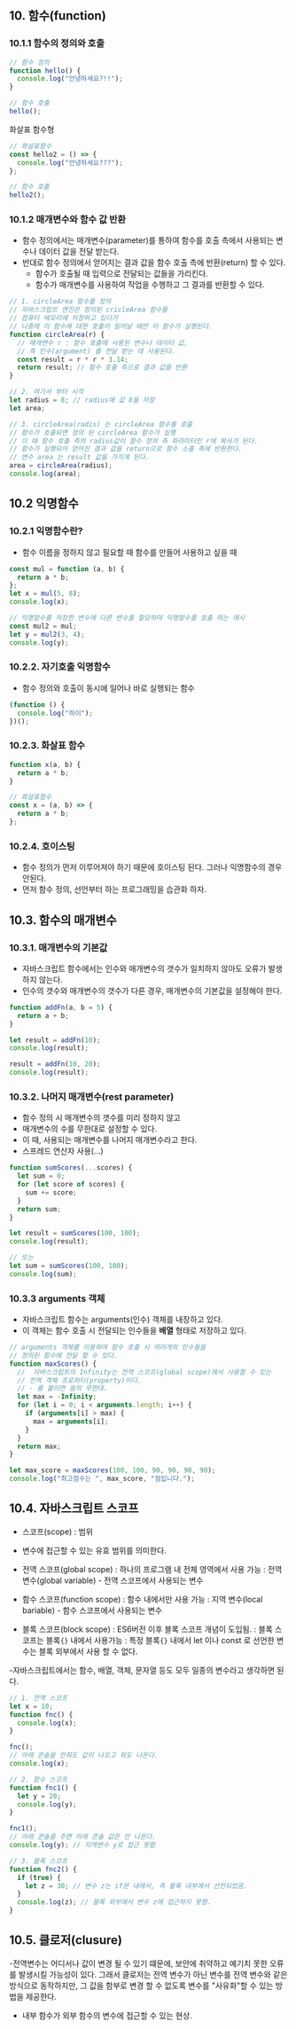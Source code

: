 ## 10. 함수(function)

### 10.1.1 함수의 정의와 호출

```js
// 함수 정의
function hello() {
  console.log("안녕하세요?!!");
}

// 함수 호출
hello();
```

화살표 함수형

```js
// 화살표함수
const hello2 = () => {
  console.log("안녕하세요???");
};

// 함수 호출
hello2();
```

### 10.1.2 매개변수와 함수 값 반환

- 함수 정의에서는 매개변수(parameter)를 통하여 함수를 호출 측에서 사용되는 변수나 데이터 값을 전달 받는다.
- 반대로 함수 정의에서 얻어지는 결과 값을 함수 호출 측에 반환(return) 할 수 있다.
  - 함수가 호출될 때 입력으로 전달되는 값들을 가리킨다.
  - 함수가 매개변수를 사용하여 작업을 수행하고 그 결과를 반환할 수 있다.

```js
// 1. circleArea 함수를 정의
// 자바스크립트 엔진은 정의된 cricleArea 함수를
// 컴퓨터 메모리에 저장하고 있다가
// 나중에 이 함수에 대한 호출이 일어날 때만 이 함수가 실행된다.
function circleArea(r) {
  // 매개변수 r : 함수 호출에 사용된 변수나 데이터 값,
  // 즉 인수(argument) 를 전달 받는 데 사용된다.
  const result = r * r * 3.14;
  return result; // 함수 호출 측으로 결과 값을 반환
}

// 2. 여기서 부터 시작
let radius = 8; // radius에 값 8을 저장
let area;

// 3. circleArea(radis) 는 circleArea 함수를 호출
// 함수가 호출되면 정의 된 circleArea 함수가 실행
// 이 때 함수 호출 측의 radius값이 함수 정의 측 파라미터인 r에 복사가 된다.
// 함수가 실행되어 얻어진 결과 값을 return으로 함수 소출 측에 반환한다.
// 변수 area 는 result 값을 가지게 된다.
area = circleArea(radius);
console.log(area);
```

## 10.2 익명함수

### 10.2.1 익명함수란?

- 함수 이름을 정하지 않고 필요할 때 함수를 만들어 사용하고 싶을 때

```js
const mul = function (a, b) {
  return a * b;
};
let x = mul(5, 8);
console.log(x);

// 익명함수를 저장한 변수에 다른 변수를 할당하여 익명함수를 호출 하는 예시
const mul2 = mul;
let y = mul2(3, 4);
console.log(y);
```

### 10.2.2. 자기호출 익명함수

- 함수 정의와 호출이 동시에 일어나 바로 실행되는 함수

```js
(function () {
  console.log("하이");
})();
```

### 10.2.3. 화살표 함수

```js
function x(a, b) {
  return a * b;
}

// 화살표함수
const x = (a, b) => {
  return a * b;
};
```

### 10.2.4. 호이스팅

- 함수 정의가 먼저 이루어져야 하기 때문에 호이스팅 된다. 그러나 익명함수의 경우 안된다.
- 먼저 함수 정의, 선언부터 하는 프로그래밍을 습관화 하자.

## 10.3. 함수의 매개변수

### 10.3.1. 매개변수의 기본값

- 자바스크립트 함수에서는 인수와 매개변수의 갯수가 일치하지 않아도 오류가 발생하지 않는다.
- 인수의 갯수와 매개변수의 갯수가 다른 경우, 매개변수의 기본값을 설정해야 한다.

```js
function addFn(a, b = 5) {
  return a + b;
}

let result = addFn(10);
console.log(result);

result = addFn(10, 20);
console.log(result);
```

### 10.3.2. 나머지 매개변수(rest parameter)

- 함수 정의 시 매개변수의 갯수를 미리 정하지 않고
- 매개변수의 수를 무한대로 설정할 수 있다.
- 이 때, 사용되는 매개변수를 나머지 매개변수라고 한다.
- 스프레드 연산자 사용(...)

```js
function sumScores(...scores) {
  let sum = 0;
  for (let score of scores) {
    sum += score;
  }
  return sum;
}

let result = sumScores(100, 100);
console.log(result);

// 또는
let sum = sumScores(100, 100);
console.log(sum);
```

### 10.3.3 arguments 객체

- 자바스크립트 함수는 arguments(인수) 객체를 내장하고 있다.
- 이 객체는 함수 호출 시 전달되는 인수들을 **배열** 형태로 저장하고 있다.

```js
// arguments 객체를 이용하여 함수 호출 시 여러개의 인수들을
// 정의된 함수에 전달 할 수 있다.
function maxScores() {
  //  자바스크립트의 Infinity는 전역 스코프(global scope)에서 사용할 수 있는
  // 전역 객체 프로퍼티(property)이다.
  // - 를 붙이면 음의 무한대.
  let max = -Infinity;
  for (let i = 0; i < arguments.length; i++) {
    if (arguments[i] > max) {
      max = arguments[i];
    }
  }
  return max;
}

let max_score = maxScores(100, 100, 90, 90, 90, 90);
console.log("최고점수는 ", max_score, "점입니다.");
```

## 10.4. 자바스크립트 스코프

- 스코프(scope) : 범위
- 변수에 접근할 수 있는 유효 범위를 의미한다.
- 전역 스코프(global scope)
  : 하나의 프로그램 내 전체 영역에서 사용 가능
  : 전역 변수(global variable) - 전역 스코프에서 사용되는 변수

- 함수 스코프(function scope)
  : 함수 내에서만 사용 가능
  : 지역 변수(local bariable) - 함수 스코프에서 사용되는 변수

- 블록 스코프(block scope) : ES6버전 이후 블록 스코프 개념이 도입됨.
  : 블록 스코프는 블록`{}` 내에서 사용가능
  : 특정 블록`{}` 내에서 let 이나 const 로 선언한 변수는 블록 외부에서 사용 할 수 없다.

-자바스크립트에서는 함수, 배열, 객체, 문자열 등도 모두 일종의 변수라고 생각하면 된다.

```js
// 1. 전역 스코프
let x = 10;
function fnc() {
  console.log(x);
}

fnc();
// 아래 콘솔을 안줘도 값이 나오고 줘도 나온다.
console.log(x);

// 2. 함수 스코프
function fnc1() {
  let y = 20;
  console.log(y);
}

fnc1();
// 아래 콘솔을 주면 아래 콘솔 값은 안 나온다.
console.log(y); // 지역변수 y로 접근 못함

// 3. 블록 스코프
function fnc2() {
  if (true) {
    let z = 30; // 변수 z는 if문 내에서, 즉 블록 내부에서 선언되었음.
  }
  console.log(z); // 블록 외부에서 변수 z에 접근하지 못함.
}
```

## 10.5. 클로저(clusure)

-전역변수는 어디서나 값이 변경 될 수 있기 떄문에, 보안에 취약하고 예기치 못한 오류를 발생시킬 가능성이 있다. 그래서 클로저는 전역 변수가 아닌 변수를 전역 변수와 같은 방식으로 동작하지만, 그 값을 함부로 변경 할 수 없도록 변수를 "사유화"할 수 있는 방법을 제공한다.

- 내부 함수가 외부 함수의 변수에 접근할 수 있는 현상.
